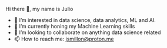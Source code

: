 Hi there 👋, my name is Julio

- 👀 I’m interested in data science, data analytics, ML and AI.
- 🌱 I’m currently honing my Machine Learning skills
- 💞️ I’m looking to collaborate on anything data science related
- 📫 How to reach me: jsmillon@proton.me

<!---
julio-segura/julio-segura is a ✨ special ✨ repository because its `README.md` (this file) appears on your GitHub profile.
You can click the Preview link to take a look at your changes.
--->
